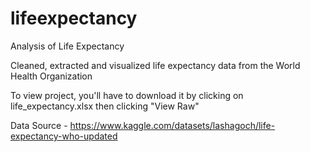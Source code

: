 # lifeexpectancy
Analysis of Life Expectancy

Cleaned, extracted and visualized life expectancy data from the World Health Organization 

To view project, you'll have to download it by clicking on life_expectancy.xlsx then clicking "View Raw"

Data Source - https://www.kaggle.com/datasets/lashagoch/life-expectancy-who-updated
